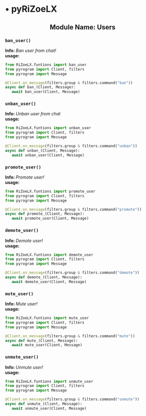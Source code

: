 <h1> • pyRiZoeLX </h1>
<h2 align='center'> Module Name: Users </h2>

<h3><code>ban_user()</code></h3>
<b> Info: </b> <i> Ban user from chat! </i> <br>
<b> usage: </b> 

``` python 
from RiZoeLX.funtions import ban_user
from pyrogram import Client, filters
from pyrogram import Message

@Client.on_message(filters.group & filters.command("ban"))
async def ban_(Client, Message):
   await ban_user(Client, Message)
```

<h3><code>unban_user()</code></h3>
<b> Info: </b> <i> Unban user from chat </i> <br>
<b> usage: </b> 

``` python 
from RiZoeLX.funtions import unban_user
from pyrogram import Client, filters
from pyrogram import Message

@Client.on_message(filters.group & filters.command("unban"))
async def unban_(Client, Message):
   await unban_user(Client, Message)
```

<h3><code>promote_user()</code></h3>
<b> Info: </b> <i> Promote user! </i> <br>
<b> usage: </b> 

``` python 
from RiZoeLX.funtions import promote_user
from pyrogram import Client, filters
from pyrogram import Message

@Client.on_message(filters.group & filters.command("promote"))
async def promote_(Client, Message):
   await promote_user(Client, Message)
```

<h3><code>demote_user()</code></h3>
<b> Info: </b> <i> Demote user! </i> <br>
<b> usage: </b> 

``` python 
from RiZoeLX.funtions import demote_user
from pyrogram import Client, filters
from pyrogram import Message

@Client.on_message(filters.group & filters.command("demote"))
async def demote_(Client, Message):
   await demote_user(Client, Message)
```

<h3><code>mute_user()</code></h3>
<b> Info: </b> <i> Mute user! </i> <br>
<b> usage: </b> 

``` python 
from RiZoeLX.funtions import mute_user
from pyrogram import Client, filters
from pyrogram import Message

@Client.on_message(filters.group & filters.command("mute"))
async def mute_(Client, Message):
   await mute_user(Client, Message)
```

<h3><code>unmute_user()</code></h3>
<b> Info: </b> <i> Unmute user! </i> <br>
<b> usage: </b> 

``` python 
from RiZoeLX.funtions import unmute_user
from pyrogram import Client, filters
from pyrogram import Message

@Client.on_message(filters.group & filters.command("unmute"))
async def unmute_(Client, Message):
   await unmute_user(Client, Message)
```
